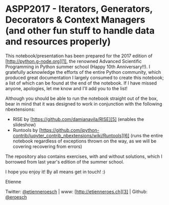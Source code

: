 # ASPP2017 - Iterators, Generators, Decorators & Context Managers (and other fun stuff to handle data and resources properly)

This notebook/presentation has been prepared for the 2017 edition of [http://python.g-node.org][1], the renowned Advanced Scientific Programming in Python summer school (Happy 10th Anniversary!!). I gratefully acknowledge the efforts of the entire Python community, which produced great documentation I largely consumed to create this notebook; a list of which can be found at the end of the notebook. If I have missed anyone, apologies, let me know and I'll add you to the list!

Although you should be able to run the notebook straight out of the box, bear in mind that it was designed to work in conjunction with the following nbextensions:
* RISE by [https://github.com/damianavila/RISE][5] (enables the slideshow)
* Runtools by [https://github.com/ipython-contrib/jupyter_contrib_nbextensions/wiki/Runtools][6] (runs the entire notebook regardless of exceptions thrown on the way, as we will be covering recovering from errors)

The repository also contains exercises, with and without solutions, which I borrowed from last year's edition of the summer school.

I hope you enjoy it! By all means get in touch! :)

Etienne


Twitter: [@etienneroesch][2] | www: [http://etienneroes.ch][3] | Github: [@eroesch][4]


[1]: https://python.g-node.org		"Advance Scientific Programming in Python"
[2]: https://twitter.com/etienneroesch	"Get in touch using Twitter"
[3]: http://etienneroes.ch			"My webpage"
[4]: https://github.com/eroesch		"Github stuff"
[5]: https://github.com/damianavila/RISE  "RISE"
[6]: https://github.com/ipython-contrib/jupyter_contrib_nbextensions/wiki/Runtools   "Runtools"

